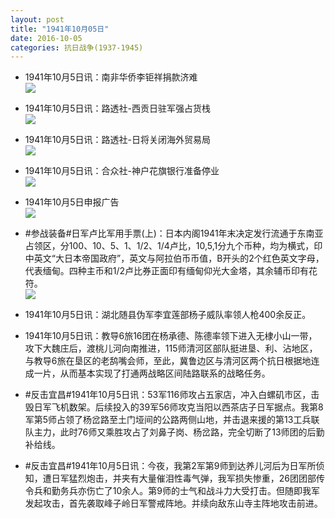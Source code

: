 ```yaml
---
layout: post
title: "1941年10月05日"
date: 2016-10-05
categories: 抗日战争(1937-1945)
---
```


<meta name="referrer" content="no-referrer" />

- 1941年10月5日讯：南非华侨李钜祥捐款济难 <br/><img src="https://ww3.sinaimg.cn/large/aca367d8jw1f8hsfoqzmij20c205qq43.jpg" />

- 1941年10月5日讯：路透社-西贡日驻军强占货栈 <br/><img src="https://ww1.sinaimg.cn/large/aca367d8jw1f8hqp5cdc7j20bk06b0tu.jpg" />

- 1941年10月5日讯：路透社-日将关闭海外贸易局 <br/><img src="https://ww1.sinaimg.cn/large/aca367d8jw1f8hoyrv0sbj205d05nt91.jpg" />

- 1941年10月5日讯：合众社-神户花旗银行准备停业 <br/><img src="https://ww1.sinaimg.cn/large/aca367d8jw1f8hn8bsvi6j20630aw3zz.jpg" />

- 1941年10月5日申报广告 <br/><img src="https://ww4.sinaimg.cn/large/aca367d8jw1f8hjrhnmp5j20pl0h7442.jpg" />

- #参战装备#日军卢比军用手票(上)：日本内阁1941年末决定发行流通于东南亚占领区，分100、10、5、1、1/2、1/4卢比，10,5,1分九个币种，均为横式，印中英文“大日本帝国政府”，英文与阿拉伯币币值，B开头的2个红色英文字母，代表缅甸。四种主币和1/2卢比券正面印有缅甸仰光大金塔，其余辅币印有花符。 <br/><img src="https://ww1.sinaimg.cn/large/aca367d8jw1f8hfh2upcij20hs0fwtea.jpg" />

- 1941年10月5日讯：湖北随县伪军李宜莲部杨子威队率领人枪400余反正。 

- 1941年10月5日讯：教导6旅16团在杨承德、陈德率领下进入无棣小山一带，攻下大魏庄后，渡桃儿河向南推进，115师清河区部队挺进垦、利、沾地区，与教导6旅在垦区的老鸹嘴会师，至此，冀鲁边区与清河区两个抗日根据地连成一片，从而基本实现了打通两战略区间陆路联系的战略任务。 

- #反击宜昌#1941年10月5日讯：53军116师攻占五家店，冲入白螺矶市区，击毁日军飞机数架。后续投入的39军56师攻克当阳以西茶店子日军据点。我第8军第5师占领了杨岔路至土门垭间的公路两侧山地，并击退来援的第13工兵联队主力，此时76师又乘胜攻占了刘鼻子岗、杨岔路，完全切断了13师团的后勤补给线。 

- #反击宜昌#1941年10月5日讯：今夜，我第2军第9师到达养儿河后为日军所侦知，遭日军猛烈炮击，并夹有大量催泪性毒气弹，我军损失惨重，26团团部传令兵和勤务兵亦伤亡了10余人。第9师的士气和战斗力大受打击。但随即我军发起攻击，首先袭取峰子岭日军警戒阵地。并续向敌东山寺主阵地攻击前进。 

